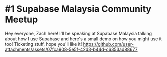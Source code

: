 # #1 Supabase Malaysia Community Meetup 

Hey everyone, Zach here! I'll be speaking at Supabase Malaysia talking about how I use Supabase and here's a small demo on how you might use it too! Ticketing stuff, hope you'll like it!
https://github.com/user-attachments/assets/07fca908-5e5f-42d3-b44d-c6353ad88677


